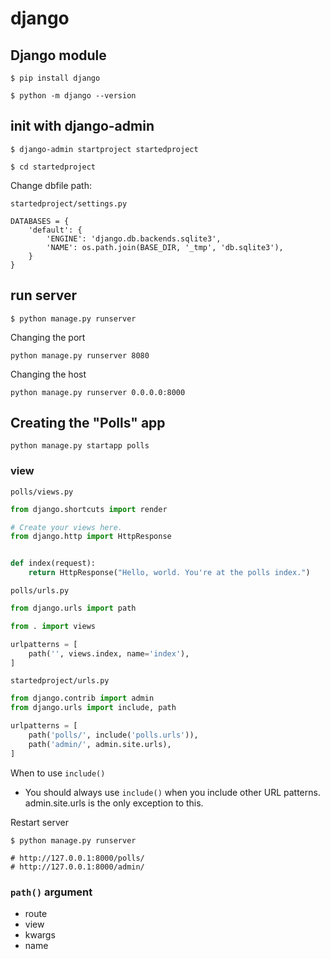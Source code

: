 # django

## Django module

```
$ pip install django

$ python -m django --version
```

## init with django-admin

```
$ django-admin startproject startedproject

$ cd startedproject
```

Change dbfile path:

`startedproject/settings.py`

```
DATABASES = {
    'default': {
        'ENGINE': 'django.db.backends.sqlite3',
        'NAME': os.path.join(BASE_DIR, '_tmp', 'db.sqlite3'),
    }
}
```

## run server

```
$ python manage.py runserver
```

Changing the port

```
python manage.py runserver 8080
```

Changing the host

```
python manage.py runserver 0.0.0.0:8000
```

## Creating the "Polls" app

```
python manage.py startapp polls
```

### view

`polls/views.py`

```py
from django.shortcuts import render

# Create your views here.
from django.http import HttpResponse


def index(request):
    return HttpResponse("Hello, world. You're at the polls index.")

```

`polls/urls.py`

```py
from django.urls import path

from . import views

urlpatterns = [
    path('', views.index, name='index'),
]
```

`startedproject/urls.py`

```py
from django.contrib import admin
from django.urls import include, path

urlpatterns = [
    path('polls/', include('polls.urls')),
    path('admin/', admin.site.urls),
]
```

When to use `include()`

- You should always use `include()` when you include other URL patterns. admin.site.urls is the only exception to this.

Restart server

```
$ python manage.py runserver

# http://127.0.0.1:8000/polls/
# http://127.0.0.1:8000/admin/
```

### `path()` argument

- route
- view
- kwargs
- name
